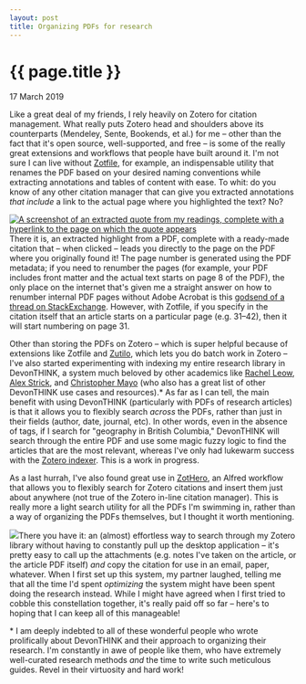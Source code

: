 ```yaml
---
layout: post
title: Organizing PDFs for research
---
```


{{ page.title }}
================
<p class="meta">17 March 2019</p>

Like a great deal of my friends, I rely heavily on Zotero for citation management. What really puts Zotero head and shoulders above its counterparts (Mendeley, Sente, Bookends, et al.) for me – other than the fact that it's open source, well-supported, and free – is some of the really great extensions and workflows that people have built around it. I'm not sure I can live without [Zotfile](http://zotfile.com/), for example, an indispensable utility that renames the PDF based on your desired naming conventions while extracting annotations and tables of content with ease. To whit: do you know of any other citation manager that can give you extracted annotations _that include_ a link to the actual page where you highlighted the text? No?  
  
[![A screenshot of an extracted quote from my readings, complete with a hyperlink to the page on which the quote appears](https://1.bp.blogspot.com/-dG_5k0i-Oq4/XI8KPGvH3XI/AAAAAAAAJeE/cmO57ui0yXQ8QkTL_TD2--PYIHCLWP7fwCK4BGAYYCw/s400/Screen%2BShot%2B2019-03-17%2Bat%2B10.27.06%2BPM.png)](https://1.bp.blogspot.com/-dG_5k0i-Oq4/XI8KPGvH3XI/AAAAAAAAJeE/cmO57ui0yXQ8QkTL_TD2--PYIHCLWP7fwCK4BGAYYCw/s1600/Screen%2BShot%2B2019-03-17%2Bat%2B10.27.06%2BPM.png)There it is, an extracted highlight from a PDF, complete with a ready-made citation that – when clicked – leads you directly to the page on the PDF where you originally found it! The page number is generated using the PDF metadata; if you need to renumber the pages (for example, your PDF includes front matter and the actual text starts on page 8 of the PDF), the only place on the internet that's given me a straight answer on how to renumber internal PDF pages without Adobe Acrobat is this [godsend of a thread on StackExchange](https://superuser.com/questions/232553/how-to-change-internal-page-numbers-in-the-meta-data-of-a-pdf). However, with Zotfile, if you specify in the citation itself that an article starts on a particular page (e.g. 31–42), then it will start numbering on page 31.  
  
Other than storing the PDFs on Zotero – which is super helpful because of extensions like Zotfile and [Zutilo](https://github.com/willsALMANJ/Zutilo), which lets you do batch work in Zotero – I've also started experimenting with indexing my entire research library in DevonTHINK, a system much beloved by other academics like [Rachel Leow](https://idlethink.wordpress.com/2011/06/24/on-devonthink-and-history-research-i/), [Alex Strick](https://www.alexstrick.com/blog/phd-tools-devonthink), and [Christopher Mayo](http://www.christopher-mayo.com/software-devonthink-20180826.html) (who also has a great list of other DevonTHINK use cases and resources).\* As far as I can tell, the main benefit with using DevonTHINK (particularly with PDFs of research articles) is that it allows you to flexibly search _across_ the PDFs, rather than just in their fields (author, date, journal, etc). In other words, even in the absence of tags, if I search for "geography in British Columbia," DevonTHINK will search through the entire PDF and use some magic fuzzy logic to find the articles that are the most relevant, whereas I've only had lukewarm success with the [Zotero indexer](https://www.zotero.org/support/searching). This is a work in progress.  
  
As a last hurrah, I've also found great use in [ZotHero](https://github.com/deanishe/zothero/blob/master/README.md#citation-styles), an Alfred workflow that allows you to flexibly search for Zotero citations and insert them just about anywhere (not true of the Zotero in-line citation manager). This is really more a light search utility for all the PDFs I'm swimming in, rather than a way of organizing the PDFs themselves, but I thought it worth mentioning.  
  
[![](https://1.bp.blogspot.com/-VKgnbrpvTUE/XI8RbgB1gAI/AAAAAAAAJeQ/bMELEnRcVxwF1Z6yA-B3jTMtr6bhFf9KACK4BGAYYCw/s320/Screen%2BShot%2B2019-03-17%2Bat%2B11.32.13%2BPM.png)](https://1.bp.blogspot.com/-VKgnbrpvTUE/XI8RbgB1gAI/AAAAAAAAJeQ/bMELEnRcVxwF1Z6yA-B3jTMtr6bhFf9KACK4BGAYYCw/s1600/Screen%2BShot%2B2019-03-17%2Bat%2B11.32.13%2BPM.png)There you have it: an (almost) effortless way to search through my Zotero library without having to constantly pull up the desktop application – it's pretty easy to call up the attachments (e.g. notes I've taken on the article, or the article PDF itself) _and_ copy the citation for use in an email, paper, whatever. When I first set up this system, my partner laughed, telling me that all the time I'd spent _optimizing_ the system might have been spent doing the research instead. While I might have agreed when I first tried to cobble this constellation together, it's really paid off so far – here's to hoping that I can keep all of this manageable!  
  
\* I am deeply indebted to all of these wonderful people who wrote prolifically about DevonTHINK and their approach to organizing their research. I'm constantly in awe of people like them, who have extremely well-curated research methods _and_ the time to write such meticulous guides. Revel in their virtuosity and hard work!